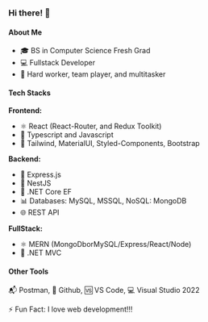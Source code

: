 ### Hi there! 👋

#### About Me

- 🎓 BS in Computer Science Fresh Grad
- 💻 Fullstack Developer
- 🚀 Hard worker, team player, and multitasker

#### Tech Stacks

**Frontend:**
- ⚛️ React (React-Router, and Redux Toolkit)
- 💼 Typescript and Javascript
- 🎨 Tailwind, MaterialUI, Styled-Components, Bootstrap

**Backend:**
- 🚀 Express.js
- 🦄 NestJS 
- 🔧 .NET Core EF 
- 📊 Databases: MySQL, MSSQL, NoSQL: MongoDB
- 🌐 REST API

**FullStack:**
- ⚛️ MERN (MongoDborMySQL/Express/React/Node)
- 🔧 .NET MVC

#### Other Tools

📬 Postman, 🐙 Github, 🆚 VS Code, 💻 Visual Studio 2022

⚡ Fun Fact: I love web development!!!
